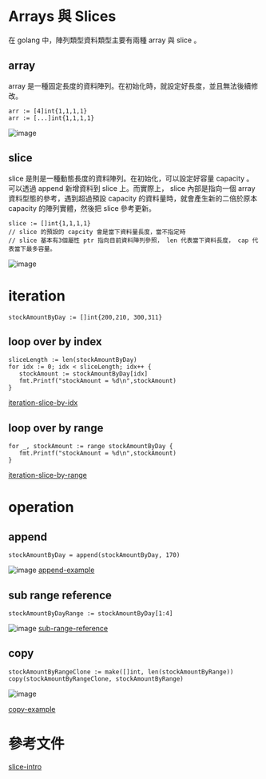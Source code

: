 
# Arrays 與 Slices

在 golang 中，陣列類型資料類型主要有兩種 array 與 slice 。

## array
array 是一種固定長度的資料陣列。在初始化時，就設定好長度，並且無法後續修改。

```golang=
arr := [4]int{1,1,1,1}
arr := [...]int{1,1,1,1}
```

![image](https://hackmd.io/_uploads/HkY6BHIbex.png)

## slice

slice 是則是一種動態長度的資料陣列。在初始化，可以設定好容量 capacity 。可以透過 append 新增資料到 slice 上。而實際上， slice 內部是指向一個 array 資料型態的參考，遇到超過預設 capacity 的資料量時，就會產生新的二倍於原本 capacity 的陣列實體，然後把 slice 參考更新。

```golang=
slice := []int{1,1,1,1}
// slice 的預設的 capcity 會是當下資料量長度，當不指定時
// slice 基本有3個屬性 ptr 指向目前資料陣列參照， len 代表當下資料長度， cap 代表當下最多容量。
```

![image](https://hackmd.io/_uploads/rJixLSI-xg.png)

# iteration

```golang=
stockAmountByDay := []int{200,210, 300,311}
```
## loop over by index

```golang=
sliceLength := len(stockAmountByDay)
for idx := 0; idx < sliceLength; idx++ {
   stockAmount := stockAmountByDay[idx]
   fmt.Printf("stockAmount = %d\n",stockAmount)
}  
```
[iteration-slice-by-idx](https://go.dev/play/p/w_iYwtB6u6c)

## loop over by range

```golang=
for _, stockAmount := range stockAmountByDay {
   fmt.Printf("stockAmount = %d\n",stockAmount)
}
```

[iteration-slice-by-range](https://go.dev/play/p/CYLQDp2p4mY)

# operation

## append

```golang=
stockAmountByDay = append(stockAmountByDay, 170)
```
![image](https://hackmd.io/_uploads/S1pQsT8-xl.png)
[append-example](https://go.dev/play/p/843TDDp3N6I)

## sub range reference
```golang=
stockAmountByDayRange := stockAmountByDay[1:4]
```

![image](https://hackmd.io/_uploads/rJow3a8Wge.png)
[sub-range-reference](https://go.dev/play/p/K9x8MOBA3gh)


## copy
```golang=
stockAmountByRangeClone := make([]int, len(stockAmountByRange))
copy(stockAmountByRangeClone, stockAmountByRange)
```

![image](https://hackmd.io/_uploads/rkGH8C8Zge.png)

[copy-example](https://go.dev/play/p/4v2qE0jikrb)


# 參考文件

[slice-intro](https://go.dev/blog/slices-intro)